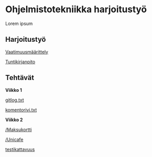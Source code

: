 # Ohjelmistotekniikka harjoitustyö

Lorem ipsum

## Harjoitustyö

[Vaatimuusmäärittely](/Tykkipeli/dokumentaatio/vaatimuusmaarittely.md)

[Tuntikirjanpito](/Tykkipeli/dokumentaatio/tuntikirjanpito.md)

## Tehtävät

**Viikko 1**

[gitlog.txt](./laskarit/viikko1/gitlog.txt)

[komentorivi.txt](./laskarit/viikko1/komentorivi.txt)

**Viikko 2**

[/Maksukortti](./laskarit/viikko2/Maksukortti)

[/Unicafe](./laskarit/viikko2/Unicafe)

[testikattavuus](./laskarit/viikko2/testikattavuus.png)

